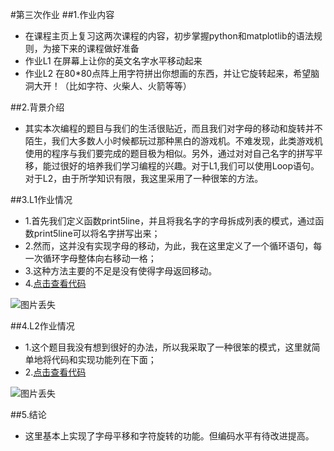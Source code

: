 #第三次作业
##1.作业内容
* 在课程主页上复习这两次课程的内容，初步掌握python和matplotlib的语法规则，为接下来的课程做好准备
* 作业L1 在屏幕上让你的英文名字水平移动起来
* 作业L2 在80*80点阵上用字符拼出你想画的东西，并让它旋转起来，希望脑洞大开！（比如字符、火柴人、火箭等等）

##2.背景介绍
* 其实本次编程的题目与我们的生活很贴近，而且我们对字母的移动和旋转并不陌生，我们大多数人小时候都玩过那种黑白的游戏机。不难发现，此类游戏机使用的程序与我们要完成的题目极为相似。另外，通过对对自己名字的拼写平移，能过很好的培养我们学习编程的兴趣。对于L1,我们可以使用Loop语句。对于L2，由于所学知识有限，我这里采用了一种很笨的方法。

##3.L1作业情况
* 1.首先我们定义函数print5line，并且将我名字的字母拆成列表的模式，通过函数print5line可以将名字拼写出来；
* 2.然而，这并没有实现字母的移动，为此，我在这里定义了一个循环语句，每一次循环字母整体向右移动一格；
* 3.这种方法主要的不足是没有使得字母返回移动。
* 4.[点击查看代码](https://github.com/TanMingjun/compuational_physics_N2014301020106/blob/master/Ex-3/%E5%B9%B3%E7%A7%BB%E6%BA%90%E4%BB%A3%E7%A0%81)

![图片丢失](https://github.com/TanMingjun/compuational_physics_N2014301020106/blob/master/Ex-3/GIF.gif)

##4.L2作业情况
* 1.这个题目我没有想到很好的办法，所以我采取了一种很笨的模式，这里就简单地将代码和实现功能列在下面；
* 2.[点击查看代码](https://github.com/TanMingjun/compuational_physics_N2014301020106/blob/master/Ex-3/%E6%97%8B%E8%BD%AC%E4%BB%A3%E7%A0%81)

![图片丢失](https://github.com/TanMingjun/compuational_physics_N2014301020106/blob/master/Ex-3/GIF2.gif)

##5.结论
* 这里基本上实现了字母平移和字符旋转的功能。但编码水平有待改进提高。
